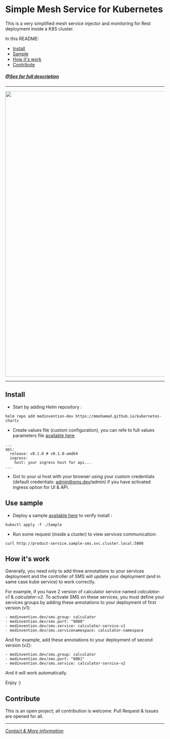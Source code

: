 # Simple Mesh Service for Kubernetes

This is a very simplified mesh service injector and monitoring for Rest deployment inside a K8S cluster.

In this README:

- [Install](#install)
- [Sample](#use-sample)
- [How it's work](#how-its-work)
- [Contribute](#contribute)

##### [@See for full description](https://blog.medinvention.dev/simple-mesh-service)

----

<img src="https://raw.githubusercontent.com/mmohamed/k8s-sms-ui/master/public/images/demo.gif" width="900">

---- 

## Install
- Start by adding Helm repository :
```
helm repo add medinvention-dev https://mmohamed.github.io/kubernetes-charts
```
- Create values file (custom configuration), you can refe to full values parameters file [available here](https://github.com/mmohamed/k8s-sms-helm/blob/master/values.yaml)
```
...
api:
  release: v0.1.0 # v0.1.0-amd64
  ingress:
    host: your ingress host for api...
...
```
- Got to your ui host with your browser using your custom credentials (default credentials: admin@sms.dev/admin) if you have activated ingress option for UI & API.

## Use sample
- Deploy a sample [available here](Sample) to verify install :
```
kubectl apply -f ./Sample
```
- Run some request (inside a cluster) to view services communication:
```
curl http://product-service.sample-sms.svc.cluster.local:5000
```
## How it's work
Generally, you need only to add three annotations to your services deployment and the controller of SMS will update your deployment (and in same case kube service) to work correctly.

For example, if you have 2 version of calculator service named *calculator-v1* & *calculator-v2*. To activate SMS on these services, you must define your services groups by adding these annotations to your deployment of first version (v1):
```
- medinvention.dev/sms.group: calculator
- medinvention.dev/sms.port: "8080"
- medinvention.dev/sms.service: calculator-service-v1
- medinvention.dev/sms.servicenamespace: calculator-namespace
```
And for example, add these annotations to your deployment of second version (v2):
```
- medinvention.dev/sms.group: calculator
- medinvention.dev/sms.port: "8081"
- medinvention.dev/sms.service: calculator-service-v2
```

And it will work automatically.

Enjoy :)

## Contribute
This is an open project; all contribution is welcome. Pull Request & Issues are opened for all.

---- 

[*Contact & More information*](https://blog.medinvention.dev)
